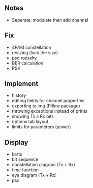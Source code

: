 ## Notes
- Seperate: modulate then add channel
## Fix
- 4PAM constellation
- resizing (lock the size)
- psd rozsahy
- BER calculation
- PSK
## Implement
- history
- editing fields for channel properties
- exporting to img (Pillow package)
- throwing exceptions instead of prints
- showing Tx a Rx bits
- options tab layout
- limits for parameters (power)
## Display
- karts
- bit sequence
- constellation diagram (Tx + Rx)
- time function
- eye diagram (Tx + Rx)
- psd
